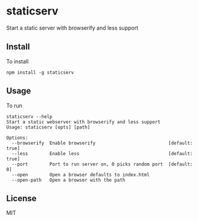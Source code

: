 # staticserv
Start a static server with browserify and less support

## Install
To install

    npm install -g staticserv


## Usage
To run

    staticserv --help
    Start a static webserver with browserify and less support
    Usage: staticserv [opts] [path]

    Options:
      --browserify  Enable browserify                           [default: true]
      --less        Enable less                                 [default: true]
      --port        Port to run server on, 0 picks random port  [default: 0]
      --open        Open a browser defaults to index.html     
      --open-path   Open a browser with the path  

## License
MIT

